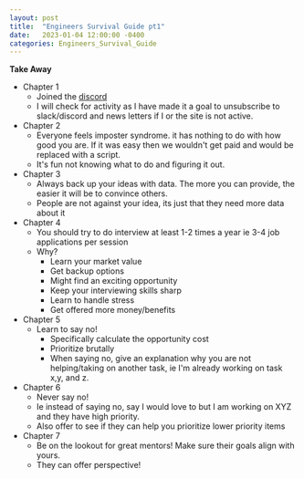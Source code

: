 ```yaml
---
layout: post
title:  "Engineers Survival Guide pt1"
date:   2023-01-04 12:00:00 -0400
categories: Engineers_Survival_Guide
---
```

**Take Away**
- Chapter 1
  - Joined the [discord](https://discord.com/invite/x9ZGdryVJQ?o2)
  - I will check for activity as I have made it a goal to unsubscribe to slack/discord and news letters if I or the site is not active.
- Chapter 2
  - Everyone feels imposter syndrome. it has nothing to do with how good you are. If it was easy then we wouldn't get paid and would be replaced with a script.
  - It's fun not knowing what to do and figuring it out.
- Chapter 3
  - Always back up your ideas with data. The more you can provide, the easier it will be to convince others.
  - People are not against your idea, its just that they need more data about it
- Chapter 4
  - You should try to do interview at least 1-2 times a year ie 3-4 job applications per session
  - Why?
    - Learn your market value
    - Get backup options
    - Might find an exciting opportunity
    - Keep your interviewing skills sharp
    - Learn to handle stress
    - Get offered more money/benefits
- Chapter 5
  - Learn to say no!
    - Specifically calculate the opportunity cost
    - Prioritize brutally
    - When saying no, give an explanation why you are not helping/taking on another task, ie I'm already working on task x,y, and z.
- Chapter 6
  - Never say no!
  - Ie instead of saying no, say I would love to but I am working on XYZ and they have high priority.
  - Also offer to see if they can help you prioritize lower priority items
- Chapter 7
  - Be on the lookout for great mentors! Make sure their goals align with yours.
  - They can offer perspective!
